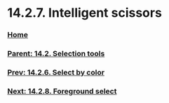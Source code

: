# 14.2.7. Intelligent scissors

### [Home](./00-home.md)
### [Parent: 14.2. Selection tools](./14-02-00-selection-tools.md)
### [Prev: 14.2.6. Select by color](./14-02-06-select-by-color.md)
### [Next: 14.2.8. Foreground select](./14-02-08-foreground-select.md)
